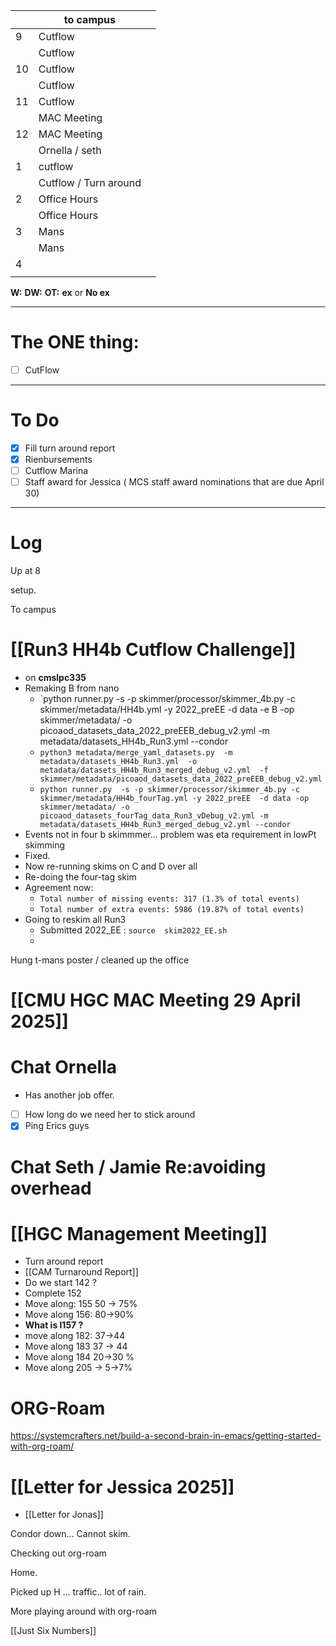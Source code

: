 
|     | to campus             |     |
| --- | --------------------- | --- |
| 9   | Cutflow               |     |
|     | Cutflow               |     |
| 10  | Cutflow               |     |
|     | Cutflow               |     |
| 11  | Cutflow               |     |
|     | MAC Meeting           |     |
| 12  | MAC Meeting           |     |
|     | Ornella / seth        |     |
| 1   | cutflow               |     |
|     | Cutflow / Turn around |     |
| 2   | Office Hours          |     |
|     | Office Hours          |     |
| 3   | Mans                  |     |
|     | Mans                  |     |
| 4   |                       |     |
|     |                       |     |

**W:**
**DW:**
**OT:**
**ex** or **No ex**

---
# The ONE thing: 
- [ ] CutFlow

---
# To Do

- [x] Fill turn around report
- [x] Rienbursements 
- [ ] Cutflow Marina
- [ ] Staff award for Jessica ( MCS staff award nominations that are due April 30)

---

# Log

Up at 8 

setup. 

To campus


# [[Run3 HH4b Cutflow Challenge]]
- on **cmslpc335**
- Remaking B from nano
	- `python runner.py -s -p skimmer/processor/skimmer_4b.py -c skimmer/metadata/HH4b.yml -y 2022_preEE -d data -e B  -op skimmer/metadata/ -o picoaod_datasets_data_2022_preEEB_debug_v2.yml -m metadata/datasets_HH4b_Run3.yml --condor
	- `python3 metadata/merge_yaml_datasets.py  -m metadata/datasets_HH4b_Run3.yml  -o metadata/datasets_HH4b_Run3_merged_debug_v2.yml  -f skimmer/metadata/picoaod_datasets_data_2022_preEEB_debug_v2.yml`
	- `python runner.py  -s -p skimmer/processor/skimmer_4b.py -c skimmer/metadata/HH4b_fourTag.yml -y 2022_preEE  -d data -op skimmer/metadata/ -o picoaod_datasets_fourTag_data_Run3_vDebug_v2.yml -m metadata/datasets_HH4b_Run3_merged_debug_v2.yml --condor`
- Events not in four b skimmmer... problem was eta requirement in lowPt skimming
- Fixed.
- Now re-running skims on C and D over all 
- Re-doing the four-tag skim
- Agreement now: 
	- `Total number of missing events: 317 (1.3% of total events)`
	- `Total number of extra events: 5986 (19.87% of total events)`
- Going to reskim all Run3
	- Submitted 2022_EE : `source  skim2022_EE.sh`
	- 



Hung t-mans poster / cleaned up the office


# [[CMU HGC MAC Meeting 29 April 2025]]


# Chat Ornella
- Has another job offer.
- [ ] How long do we need her to stick around
- [x] Ping Erics guys

# Chat Seth / Jamie Re:avoiding overhead



# [[HGC Management Meeting]]
- Turn around report
- [[CAM Turnaround Report]]
- Do we start 142 ?
- Complete 152
- Move along: 155 50 -> 75%
- Move along 156: 80->90%
- **What is l157 ?**
- move along 182: 37->44 
- Move along 183 37 -> 44
- Move along 184 20->30 %
- Move along 205 -> 5->7%


# ORG-Roam
https://systemcrafters.net/build-a-second-brain-in-emacs/getting-started-with-org-roam/

# [[Letter for Jessica 2025]]
- [[Letter for Jonas]]

Condor down... Cannot skim.

Checking out org-roam

Home.

Picked up H ... traffic.. lot of rain. 

More playing around with org-roam

[[Just Six Numbers]]
